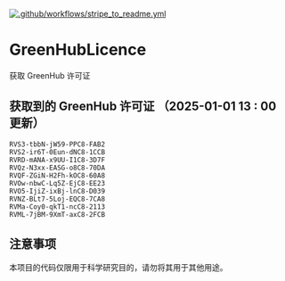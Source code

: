 [![.github/workflows/stripe_to_readme.yml](https://github.com/zjx-kimi/GreenHubLicence/actions/workflows/stripe_to_readme.yml/badge.svg)](https://github.com/zjx-kimi/GreenHubLicence/actions/workflows/stripe_to_readme.yml)
# GreenHubLicence
获取 GreenHub 许可证
## 获取到的 GreenHub 许可证 （2025-01-01 13 : 00 更新）
```
RVS3-tbbN-jW59-PPC8-FAB2
RVS2-ir6T-0Eun-dNC8-1CCB
RVRD-mANA-x9UU-I1C8-3D7F
RVQz-N3xx-EASG-o8C8-70DA
RVQF-ZGiN-H2Fh-kOC8-60A8
RVOw-nbwC-Lq5Z-EjC8-EE23
RVO5-IjiZ-ixBj-lnC8-D039
RVNZ-BLt7-5Loj-EQC8-7CA8
RVMa-Coy0-qkT1-ncC8-2113
RVML-7jBM-9XmT-axC8-2FCB
```

## 注意事项

本项目的代码仅限用于科学研究目的，请勿将其用于其他用途。

